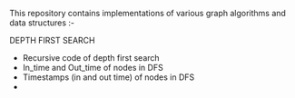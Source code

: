 This repository contains implementations of various graph algorithms and data structures :-

DEPTH FIRST SEARCH  
  - Recursive code of depth first search
  - In_time and Out_time of nodes in DFS
  - Timestamps (in and out time) of nodes in DFS
  - 
